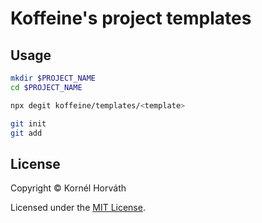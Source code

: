 # Koffeine's project templates

## Usage

```sh
mkdir $PROJECT_NAME
cd $PROJECT_NAME

npx degit koffeine/templates/<template>

git init
git add
```

## License

Copyright © Kornél Horváth

Licensed under the [MIT License](https://raw.githubusercontent.com/koffeine/templates/master/LICENSE).